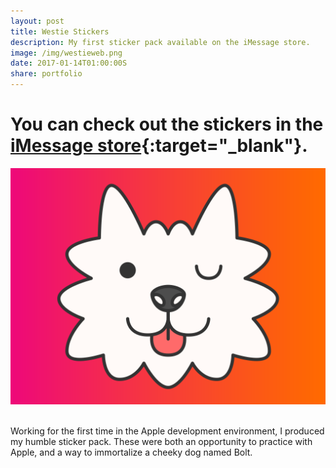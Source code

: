 ```yaml
---
layout: post
title: Westie Stickers
description: My first sticker pack available on the iMessage store.
image: /img/westieweb.png
date: 2017-01-14T01:00:00S
share: portfolio 
---
```

# You can check out the stickers in the [iMessage store](https://itunes.apple.com/us/app/westie-stickers/id1193470178?mt=8){:target="_blank"}.

<img class="col three" src="/img/1024x768.png">
<div class="col three caption">
&nbsp;
</div> 

Working for the first time in the Apple development environment, I produced my humble sticker pack. These were both an opportunity to practice with Apple, and a way to immortalize a cheeky dog named Bolt.

<div class="img_row">
	<img class="col one" src="{{ site.baseurl }}/img/b1.png" alt="" title="westie sticker"/>
	<img class="col one" src="{{ site.baseurl }}/img/b2.png" alt="" title="westie sticker"/>
	<img class="col one" src="{{ site.baseurl }}/img/b3.png" alt="" title="westie sticker"/>
</div>
<div class="img_row">
	<img class="col one" src="{{ site.baseurl }}/img/b4.png" alt="" title="westie sticker"/>
	<img class="col one" src="{{ site.baseurl }}/img/b5.png" alt="" title="westie sticker"/>
	<img class="col one" src="{{ site.baseurl }}/img/b6.png" alt="" title="westie sticker"/>
</div>
<div class="img_row">
	<img class="col one" src="{{ site.baseurl }}/img/b7.png" alt="" title="westie sticker"/>
	<img class="col one" src="{{ site.baseurl }}/img/b8.png" alt="" title="westie sticker"/>
	<img class="col one" src="{{ site.baseurl }}/img/b9.png" alt="" title="westie sticker"/>
</div>
<div class="img_row">
	<img class="col one" src="{{ site.baseurl }}/img/b10.png" alt="" title="westie sticker"/>
	<img class="col one" src="{{ site.baseurl }}/img/b11.png" alt="" title="westie sticker"/>
	<img class="col one" src="{{ site.baseurl }}/img/b12.png" alt="" title="westie sticker"/>
</div>
<div class="img_row">
	<img class="col one" src="{{ site.baseurl }}/img/b13.png" alt="" title="westie sticker"/>
	<img class="col one" src="{{ site.baseurl }}/img/b14.png" alt="" title="westie sticker"/>
	<img class="col one" src="{{ site.baseurl }}/img/b15.png" alt="" title="westie sticker"/>
</div>
<div class="img_row">
	<img class="col one" src="{{ site.baseurl }}/img/b16.png" alt="" title="westie sticker"/>
	<img class="col one" src="{{ site.baseurl }}/img/b17.png" alt="" title="westie sticker"/>
	<img class="col one" src="{{ site.baseurl }}/img/b18.png" alt="" title="westie sticker"/>
</div>
<div class="img_row">
	<img class="col one" src="{{ site.baseurl }}/img/b19.png" alt="" title="westie sticker"/>
	<img class="col one" src="{{ site.baseurl }}/img/b20.png" alt="" title="westie sticker"/>
	<img class="col one" src="{{ site.baseurl }}/img/b21.png" alt="" title="westie sticker"/>
</div>
<div class="img_row">
	<img class="col one" src="{{ site.baseurl }}/img/b22.png" alt="" title="westie sticker"/>
	<img class="col one" src="{{ site.baseurl }}/img/b23.png" alt="" title="westie sticker"/>
	<img class="col one" src="{{ site.baseurl }}/img/b24.png" alt="" title="westie sticker"/>
</div>
<div class="img_row">
	<img class="col one" src="{{ site.baseurl }}/img/b25.png" alt="" title="westie sticker"/>
	<img class="col one" src="{{ site.baseurl }}/img/b26.png" alt="" title="westie sticker"/>
	<img class="col one" src="{{ site.baseurl }}/img/b27.png" alt="" title="westie sticker"/>
</div>
<div class="img_row">
	<img class="col one" src="{{ site.baseurl }}/img/b28.png" alt="" title="westie sticker"/>
</div>